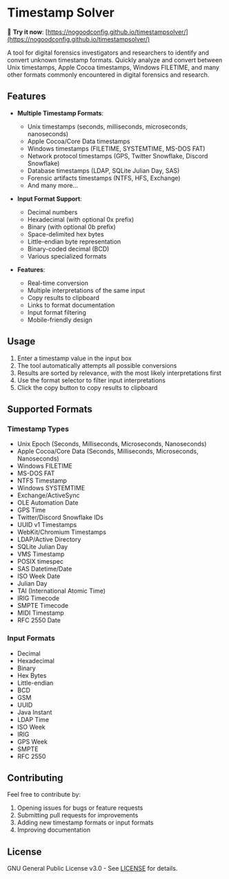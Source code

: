 # Timestamp Solver

🚀 **Try it now**: [https://nogoodconfig.github.io/timestampsolver/](https://nogoodconfig.github.io/timestampsolver/)

A tool for digital forensics investigators and researchers to identify and convert unknown timestamp formats. Quickly analyze and convert between Unix timestamps, Apple Cocoa timestamps, Windows FILETIME, and many other formats commonly encountered in digital forensics and research.

## Features

- **Multiple Timestamp Formats**:
  - Unix timestamps (seconds, milliseconds, microseconds, nanoseconds)
  - Apple Cocoa/Core Data timestamps
  - Windows timestamps (FILETIME, SYSTEMTIME, MS-DOS FAT)
  - Network protocol timestamps (GPS, Twitter Snowflake, Discord Snowflake)
  - Database timestamps (LDAP, SQLite Julian Day, SAS)
  - Forensic artifacts timestamps (NTFS, HFS, Exchange)
  - And many more...

- **Input Format Support**:
  - Decimal numbers
  - Hexadecimal (with optional 0x prefix)
  - Binary (with optional 0b prefix)
  - Space-delimited hex bytes
  - Little-endian byte representation
  - Binary-coded decimal (BCD)
  - Various specialized formats

- **Features**:
  - Real-time conversion
  - Multiple interpretations of the same input
  - Copy results to clipboard
  - Links to format documentation
  - Input format filtering
  - Mobile-friendly design

## Usage

1. Enter a timestamp value in the input box
2. The tool automatically attempts all possible conversions
3. Results are sorted by relevance, with the most likely interpretations first
4. Use the format selector to filter input interpretations
5. Click the copy button to copy results to clipboard

## Supported Formats

### Timestamp Types
- Unix Epoch (Seconds, Milliseconds, Microseconds, Nanoseconds)
- Apple Cocoa/Core Data (Seconds, Milliseconds, Microseconds, Nanoseconds)
- Windows FILETIME
- MS-DOS FAT
- NTFS Timestamp
- Windows SYSTEMTIME
- Exchange/ActiveSync
- OLE Automation Date
- GPS Time
- Twitter/Discord Snowflake IDs
- UUID v1 Timestamps
- WebKit/Chromium Timestamps
- LDAP/Active Directory
- SQLite Julian Day
- VMS Timestamp
- POSIX timespec
- SAS Datetime/Date
- ISO Week Date
- Julian Day
- TAI (International Atomic Time)
- IRIG Timecode
- SMPTE Timecode
- MIDI Timestamp
- RFC 2550 Date

### Input Formats
- Decimal
- Hexadecimal
- Binary
- Hex Bytes
- Little-endian
- BCD
- GSM
- UUID
- Java Instant
- LDAP Time
- ISO Week
- IRIG
- GPS Week
- SMPTE
- RFC 2550

## Contributing

Feel free to contribute by:
1. Opening issues for bugs or feature requests
2. Submitting pull requests for improvements
3. Adding new timestamp formats or input formats
4. Improving documentation

## License

GNU General Public License v3.0 - See [LICENSE](LICENSE) for details. 
